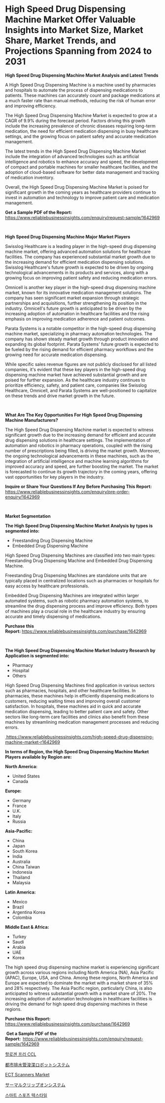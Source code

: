 <p><h1>High Speed Drug Dispensing Machine Market Offer Valuable Insights into Market Size, Market Share, Market Trends, and Projections Spanning from 2024 to 2031</h1></p><p><strong>High Speed Drug Dispensing Machine Market Analysis and Latest Trends</strong></p>
<p><p>A High Speed Drug Dispensing Machine is a machine used by pharmacies and hospitals to automate the process of dispensing medications to patients. These machines can accurately count and package medications at a much faster rate than manual methods, reducing the risk of human error and improving efficiency.</p><p>The High Speed Drug Dispensing Machine Market is expected to grow at a CAGR of 9.9% during the forecast period. Factors driving this growth include the increasing prevalence of chronic diseases requiring long-term medication, the need for efficient medication dispensing in busy healthcare settings, and the growing focus on patient safety and accurate medication management.</p><p>The latest trends in the High Speed Drug Dispensing Machine Market include the integration of advanced technologies such as artificial intelligence and robotics to enhance accuracy and speed, the development of compact and portable machines for smaller healthcare facilities, and the adoption of cloud-based software for better data management and tracking of medication inventory.</p><p>Overall, the High Speed Drug Dispensing Machine Market is poised for significant growth in the coming years as healthcare providers continue to invest in automation and technology to improve patient care and medication management.</p></p>
<p><strong>Get a Sample PDF of the Report:&nbsp;</strong> <a href="https://www.reliablebusinessinsights.com/enquiry/request-sample/1642969">https://www.reliablebusinessinsights.com/enquiry/request-sample/1642969</a></p>
<p>&nbsp;</p>
<p><strong>High Speed Drug Dispensing Machine Major Market Players</strong></p>
<p><p>Swisslog Healthcare is a leading player in the high-speed drug dispensing machine market, offering advanced automation solutions for healthcare facilities. The company has experienced substantial market growth due to the increasing demand for efficient medication dispensing solutions. Swisslog Healthcare's future growth is expected to be driven by ongoing technological advancements in its products and services, along with a growing focus on improving patient safety and reducing medication errors.</p><p>Omnicell is another key player in the high-speed drug dispensing machine market, known for its innovative medication management solutions. The company has seen significant market expansion through strategic partnerships and acquisitions, further strengthening its position in the industry. Omnicell's future growth is anticipated to be driven by the increasing adoption of automation in healthcare facilities and the rising emphasis on improving medication adherence and patient outcomes.</p><p>Parata Systems is a notable competitor in the high-speed drug dispensing machine market, specializing in pharmacy automation technologies. The company has shown steady market growth through product innovation and expanding its global footprint. Parata Systems' future growth is expected to be fueled by the rising demand for efficient pharmacy workflows and the growing need for accurate medication dispensing.</p><p>While specific sales revenue figures are not publicly disclosed for all listed companies, it's evident that these key players in the high-speed drug dispensing machine market have achieved substantial growth and are poised for further expansion. As the healthcare industry continues to prioritize efficiency, safety, and patient care, companies like Swisslog Healthcare, Omnicell, and Parata Systems are well-positioned to capitalize on these trends and drive market growth in the future.</p></p>
<p>&nbsp;</p>
<p><strong>What Are The Key Opportunities For High Speed Drug Dispensing Machine Manufacturers?</strong></p>
<p><p>The High Speed Drug Dispensing Machine market is expected to witness significant growth due to the increasing demand for efficient and accurate drug dispensing solutions in healthcare settings. The implementation of automation and robotics in pharmacy operations, coupled with the rising number of prescriptions being filled, is driving the market growth. Moreover, the ongoing technological advancements in these machines, such as the integration of artificial intelligence and machine learning algorithms for improved accuracy and speed, are further boosting the market. The market is forecasted to continue its growth trajectory in the coming years, offering vast opportunities for key players in the industry.</p></p>
<p><strong>Inquire or Share Your Questions If Any Before Purchasing This Report:</strong> <a href="https://www.reliablebusinessinsights.com/enquiry/pre-order-enquiry/1642969">https://www.reliablebusinessinsights.com/enquiry/pre-order-enquiry/1642969</a></p>
<p>&nbsp;</p>
<p><strong>Market Segmentation</strong></p>
<p><strong>The High Speed Drug Dispensing Machine Market Analysis by types is segmented into:</strong></p>
<p><ul><li>Freestanding Drug Dispensing Machine</li><li>Embedded Drug Dispensing Machine</li></ul></p>
<p><p>High Speed Drug Dispensing Machines are classified into two main types: Freestanding Drug Dispensing Machine and Embedded Drug Dispensing Machine. </p><p>Freestanding Drug Dispensing Machines are standalone units that are typically placed in centralized locations such as pharmacies or hospitals for easy access by healthcare professionals. </p><p>Embedded Drug Dispensing Machines are integrated within larger automated systems, such as robotic pharmacy automation systems, to streamline the drug dispensing process and improve efficiency. Both types of machines play a crucial role in the healthcare industry by ensuring accurate and timely dispensing of medications.</p></p>
<p><strong>Purchase this Report:&nbsp;</strong><a href="https://www.reliablebusinessinsights.com/purchase/1642969">https://www.reliablebusinessinsights.com/purchase/1642969</a></p>
<p>&nbsp;</p>
<p><strong>The High Speed Drug Dispensing Machine Market Industry Research by Application is segmented into:</strong></p>
<p><ul><li>Pharmacy</li><li>Hospital</li><li>Others</li></ul></p>
<p><p>High Speed Drug Dispensing Machines find application in various sectors such as pharmacies, hospitals, and other healthcare facilities. In pharmacies, these machines help in efficiently dispensing medications to customers, reducing waiting times and improving overall customer satisfaction. In hospitals, these machines aid in quick and accurate medication dispensing, leading to better patient care and safety. Other sectors like long-term care facilities and clinics also benefit from these machines by streamlining medication management processes and reducing errors.</p></p>
<p><a href="https://www.reliablebusinessinsights.com/high-speed-drug-dispensing-machine-market-r1642969">&nbsp;https://www.reliablebusinessinsights.com/high-speed-drug-dispensing-machine-market-r1642969</a></p>
<p><strong>In terms of Region, the High Speed Drug Dispensing Machine Market Players available by Region are:</strong></p>
<p>
    <p> <strong> North America: </strong>
        <ul>
            <li>United States</li>
            <li>Canada</li>
        </ul>
        </p> 
    <p> <strong> Europe: </strong>
        <ul>
            <li>Germany</li>
            <li>France</li>
            <li>U.K.</li>
            <li>Italy</li>
            <li>Russia</li>
        </ul>
        </p> 
    <p> <strong> Asia-Pacific: </strong>
        <ul>
            <li>China</li>
            <li>Japan</li>
            <li>South Korea</li>
            <li>India</li>
            <li>Australia</li>
            <li>China Taiwan</li>
            <li>Indonesia</li>
            <li>Thailand</li>
            <li>Malaysia</li>
        </ul>
        </p> 
    <p> <strong> Latin America: </strong>
        <ul>
            <li>Mexico</li>
            <li>Brazil</li>
            <li>Argentina Korea</li>
            <li>Colombia</li>
        </ul>
        </p> 
    <p> <strong> Middle East & Africa: </strong>
        <ul>
            <li>Turkey</li>
            <li>Saudi</li>
            <li>Arabia</li>
            <li>UAE</li>
            <li>Korea</li>
        </ul>
    </p>
    </p>
<p><p>The high speed drug dispensing machine market is experiencing significant growth across various regions including North America (NA), Asia Pacific (APAC), Europe, USA, and China. Among these regions, North America and Europe are expected to dominate the market with a market share of 35% and 28% respectively. The Asia Pacific region, particularly China, is also anticipated to witness substantial growth with a market share of 20%. The increasing adoption of automation technologies in healthcare facilities is driving the demand for high speed drug dispensing machines in these regions.</p></p>
<p><strong>Purchase this Report: </strong><a href="https://www.reliablebusinessinsights.com/purchase/1642969">https://www.reliablebusinessinsights.com/purchase/1642969</a></p>
<p>&nbsp;<strong>Get a Sample PDF of the Report:&nbsp;&nbsp;</strong><a href="https://www.reliablebusinessinsights.com/enquiry/request-sample/1642969">https://www.reliablebusinessinsights.com/enquiry/request-sample/1642969</a></p>
<p><strong></strong></p>
<p><p><a href="https://github.com/joyliyu/Market-Research-Report-List-1/blob/main/1656526110987.md">할로겐 프리 CCL</a></p><p><a href="https://github.com/RandallRunte2023/Market-Research-Report-List-1/blob/main/4717411113978.md">都市排水管浚渫ロボットシステム</a></p><p><a href="https://github.com/yemakinde/Market-Research-Report-List-3/blob/main/ect-scanners-market.md">ECT Scanners Market</a></p><p><a href="https://github.com/TerrellConn/Market-Research-Report-List-1/blob/main/8095952113977.md">サーマルクリップオンシステム</a></p><p><a href="https://github.com/LoganRew1964/Market-Research-Report-List-1/blob/main/8397091107857.md">스마트 스포츠 텍스타일</a></p></p>